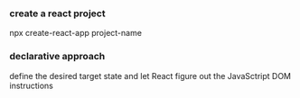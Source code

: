 ### create a react project
npx create-react-app  project-name

### declarative approach
define the desired target state and let React figure out the JavaSctript DOM instructions